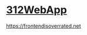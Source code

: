 # [312WebApp](https://docs.google.com/document/d/11ZumuzYvff0Ppk3lpgObxj--SDnyldPrjn8sbKcohm0/edit#heading=h.9er7upcjeeqi)


https://frontendisoverrated.net
